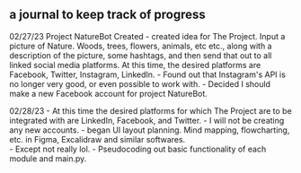 ## a journal to keep track of progress ##

02/27/23
Project NatureBot Created
    - created idea for The Project. Input a picture of Nature. Woods, trees, flowers, animals, etc etc., along with a description of the picture, some hashtags, and then send that out to all linked social media platforms. At this time, the desired platforms are Facebook, Twitter, Instagram, LinkedIn. 
    - Found out that Instagram's API is no longer very good, or even possible to work with. 
    - Decided I should make a new Facebook account for project NatureBot.


02/28/23
    - At this time the desired platforms for which The Project are to be integrated with are LinkedIn, Facebook, and Twitter.
    - I will not be creating any new accounts.
    - began UI layout planning. Mind mapping, flowcharting, etc. in Figma, Excalidraw and similar softwares.    
    - Except not really lol. 
    - Pseudocoding out basic functionality of each module and main.py. 